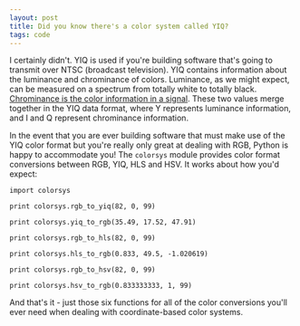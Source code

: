 ```yaml
---
layout: post
title: Did you know there's a color system called YIQ?
tags: code
---
```


I certainly didn't. YIQ is used if you're building software that's going to transmit over NTSC (broadcast television). YIQ contains information about the luminance and chrominance of colors. Luminance, as we might expect, can be measured on a spectrum from totally white to totally black. [Chrominance is the color information in a signal](http://wolfcrow.com/blog/understanding-luminance-and-chrominance/). These two values merge together in the YIQ data format, where Y represents luminance information, and I and Q represent chrominance information.

In the event that you are ever building software that must make use of the YIQ color format but you're really only great at dealing with RGB, Python is happy to accommodate you! The `colorsys` module provides color format conversions between RGB, YIQ, HLS and HSV. It works about how you'd expect:

	import colorsys

	print colorsys.rgb_to_yiq(82, 0, 99)

	print colorsys.yiq_to_rgb(35.49, 17.52, 47.91)

	print colorsys.rgb_to_hls(82, 0, 99)

	print colorsys.hls_to_rgb(0.833, 49.5, -1.020619)

	print colorsys.rgb_to_hsv(82, 0, 99)

	print colorsys.hsv_to_rgb(0.833333333, 1, 99)

And that's it - just those six functions for all of the color conversions you'll ever need when dealing with coordinate-based color systems.